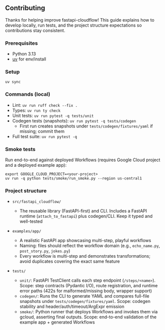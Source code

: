 ## Contributing

Thanks for helping improve fastapi-cloudflow! This guide explains how to develop locally, run tests, and the project structure expectations so contributions stay consistent.

### Prerequisites
- Python 3.13
- [uv](https://github.com/astral-sh/uv) for env/install

### Setup
```
uv sync
```

### Commands (local)
- Lint: `uv run ruff check --fix .`
- Types: `uv run ty check`
- Unit tests: `uv run pytest -q tests/unit`
- Codegen tests (snapshots): `uv run pytest -q tests/codegen`
  - First run creates snapshots under `tests/codegen/fixtures/yaml` if missing; commit them
- Full test suite: `uv run pytest -q`

### Smoke tests
Run end-to-end against deployed Workflows (requires Google Cloud project and a deployed example app):
```
export GOOGLE_CLOUD_PROJECT=<your-project>
uv run -q python tests/smoke/run_smoke.py --region us-central1
```

### Project structure
- `src/fastapi_cloudflow/`
  - The reusable library (FastAPI-first) and CLI. Includes a FastAPI runtime (`attach_to_fastapi`) plus codegen/CLI. Keep it typed and well-tested

- `examples/app/`
  - A realistic FastAPI app showcasing multi-step, playful workflows
  - Naming: files should reflect the workflow domain (e.g., `echo_name.py`, `post_story.py`, `jokes.py`)
  - Every workflow is multi-step and demonstrates transformations; avoid duplicates covering the exact same feature

- `tests/`
  - `unit/`: FastAPI TestClient calls each step endpoint (`/steps/<name>`). Scope: step contracts (Pydantic I/O), route registration, and runtime error paths (422s for malformed/missing body, wrapper support)
  - `codegen/`: Runs the CLI to generate YAML and compares full-file snapshots under `tests/codegen/fixtures/yaml`. Scope: codegen stability and header/auth/timeout/ArgExpr emission
  - `smoke/`: Python runner that deploys Workflows and invokes them via gcloud, asserting final outputs. Scope: end-to-end validation of the example app + generated Workflows

